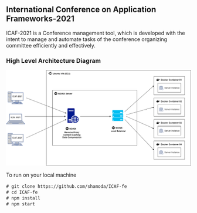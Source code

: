 ## International Conference on Application Frameworks-2021 

ICAF-2021 is a Conference management tool, which is developed with the intent to manage and automate tasks of the conference organizing committee efficiently and effectively. 

### High Level Architecture Diagram

![image one](/src/asset/architecture.png)


To run on your local machine

```
# git clone https://github.com/shamoda/ICAF-fe
# cd ICAF-fe
# npm install
# npm start
```



